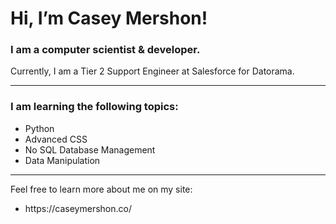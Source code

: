 <h1>Hi, I’m Casey Mershon!</h1>
<h3>I am a computer scientist & developer.</h3>
<p>Currently, I am a Tier 2 Support Engineer at Salesforce for Datorama.</p>
<hr>
<h3>I am learning the following topics:</h3>
<ul>
  <li>Python</li>
  <li>Advanced CSS</li>
  <li>No SQL Database Management</li>
  <li>Data Manipulation</li>
</ul>
<hr>
Feel free to learn more about me on my site:
<ul>
  <li>https://caseymershon.co/</li>
</ul>
